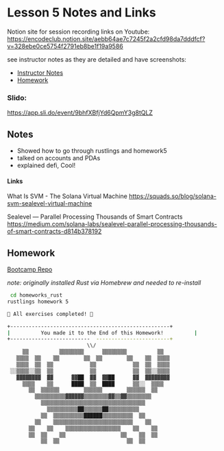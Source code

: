 # Lesson 5 Notes and Links

Notion site for session recording links on Youtube:
https://encodeclub.notion.site/aebb64ae7c7245f2a2cfd98da7dddfcf?v=328ebe0ce5754f2791eb8be1f19a9586

see instructor notes as they are detailed and have screenshots:
 - [Instructor Notes](../instructor_slide_notes_and_homework/Lesson5.pdf)
 - [Homework](../instructor_slide_notes_and_homework/Homework5.pdf)


### Slido:
https://app.sli.do/event/9bhfXBfjYd6QpmY3g8tQLZ


## Notes

 - Showed how to go through rustlings and homework5
 - talked on accounts and PDAs
 - explained defi, Cool!


#### Links


What Is SVM - The Solana Virtual Machine
https://squads.so/blog/solana-svm-sealevel-virtual-machine

Sealevel — Parallel Processing Thousands of Smart Contracts
https://medium.com/solana-labs/sealevel-parallel-processing-thousands-of-smart-contracts-d814b378192



## Homework

[Bootcamp Repo](https://github.com/ExtropyIO/SolanaBootcamp)

*note: originally installed Rust via Homebrew and needed to re-install*


```bash
 cd homeworks_rust
rustlings homework 5
```


```bash
🎉 All exercises completed! 🎉

+----------------------------------------------------+
|          You made it to the End of this Homework!          |
+--------------------------  ------------------------+
                          \\/
     ▒▒          ▒▒▒▒▒▒▒▒      ▒▒▒▒▒▒▒▒          ▒▒
   ▒▒▒▒  ▒▒    ▒▒        ▒▒  ▒▒        ▒▒    ▒▒  ▒▒▒▒
   ▒▒▒▒  ▒▒  ▒▒            ▒▒            ▒▒  ▒▒  ▒▒▒▒
 ░░▒▒▒▒░░▒▒  ▒▒            ▒▒            ▒▒  ▒▒░░▒▒▒▒
   ▓▓▓▓▓▓▓▓  ▓▓      ▓▓██  ▓▓  ▓▓██      ▓▓  ▓▓▓▓▓▓▓▓
     ▒▒▒▒    ▒▒      ████  ▒▒  ████      ▒▒░░  ▒▒▒▒
       ▒▒  ▒▒▒▒▒▒        ▒▒▒▒▒▒        ▒▒▒▒▒▒  ▒▒
         ▒▒▒▒▒▒▒▒▒▒▓▓▓▓▓▓▒▒▒▒▒▒▒▒▓▓▒▒▓▓▒▒▒▒▒▒▒▒
           ▒▒▒▒▒▒▒▒▒▒▒▒▒▒▒▒▒▒▒▒▒▒▒▒▒▒▒▒▒▒▒▒▒▒
             ▒▒▒▒▒▒▒▒▒▒██▒▒▒▒▒▒██▒▒▒▒▒▒▒▒▒▒
           ▒▒  ▒▒▒▒▒▒▒▒▒▒██████▒▒▒▒▒▒▒▒▒▒  ▒▒
         ▒▒    ▒▒▒▒▒▒▒▒▒▒▒▒▒▒▒▒▒▒▒▒▒▒▒▒▒▒    ▒▒
       ▒▒    ▒▒    ▒▒▒▒▒▒▒▒▒▒▒▒▒▒▒▒▒▒    ▒▒    ▒▒
       ▒▒  ▒▒    ▒▒                  ▒▒    ▒▒  ▒▒
           ▒▒  ▒▒                      ▒▒  ▒▒

```




